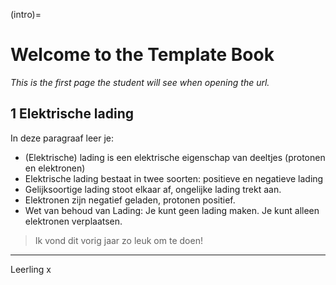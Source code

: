 (intro)=
# Welcome to the Template Book

_This is the first page the student will see when opening the url._

## 1	Elektrische lading 

In deze paragraaf leer je:
-	(Elektrische) lading is een elektrische eigenschap van deeltjes (protonen en elektronen)
-	Elektrische lading bestaat in twee soorten: positieve en negatieve lading 
-	Gelijksoortige lading stoot elkaar af, ongelijke lading trekt aan.
-	Elektronen zijn negatief geladen, protonen positief.
-	Wet van behoud van Lading: Je kunt geen lading maken. Je kunt alleen elektronen verplaatsen.

> Ik vond dit vorig jaar zo leuk om te doen!
---
Leerling x
